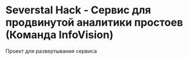 # Severstal Hack - Сервис для продвинутой аналитики простоев (Команда InfoVision)
Проект для развертывания сервиса
